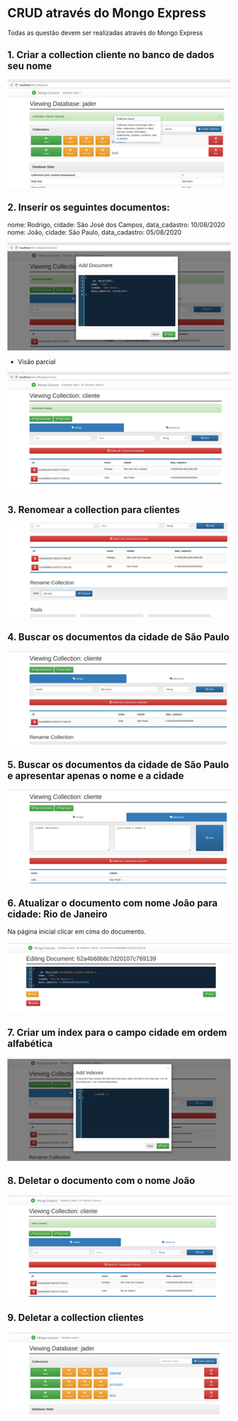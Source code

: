 # CRUD através do Mongo Express

 Todas as questão devem ser realizadas através do Mongo Express

 ## 1. Criar a collection cliente no banco de dados seu nome

<img src=".\img\01-create-collection.png">

## 2. Inserir os seguintes documentos:

nome: Rodrigo, cidade: São José dos Campos, data_cadastro: 10/08/2020
nome: João, cidade: São Paulo, data_cadastro: 05/08/2020

<img src=".\img\02a-insertDocument.png">

- Visão parcial
<img src=".\img\02b-findDocuments.png">

## 3. Renomear a collection para clientes

<img src=".\img\03-renameCollection.png">

## 4. Buscar os documentos da cidade de São Paulo

<img src=".\img\04-find-saoPaulo.png">

## 5. Buscar os documentos da cidade de São Paulo e apresentar apenas o nome e a cidade

<img src=".\img\05-find-saoPaulo.png">

## 6. Atualizar o documento com nome João para cidade: Rio de Janeiro

Na página inicial clicar em cima do documento.

<img src=".\img\06-update.png">

## 7. Criar um index para o campo cidade em ordem alfabética

<img src=".\img\07-index.png">

## 8. Deletar o documento com o nome João

<img src=".\img\08-delete.png">

## 9. Deletar a collection clientes

<img src=".\img\09-cliente.png">
